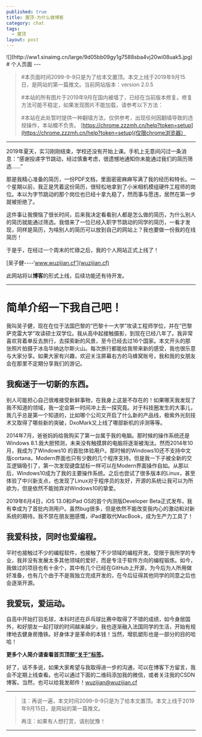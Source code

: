 ```yaml
---
published: true
title: 置顶-为什么做博客
category: chat
tags: 
  - 置顶
layout: post
---
```

<meta name="referrer" content="never">
![](http://ww1.sinaimg.cn/large/9d05bb09gy1g7588sba4vj20wi08uak5.jpg)
# 个人页面
---

> #本页面时间2099-9-9只是为了给本文置顶。本文上线于2019年9月15日，是网站的第一篇推文。当前网站版本：version 2.0.5
> 
> #本站的所有图片于2019年9月在国内被墙了，已经在当前版本修复。修复方法可能不稳定，如果发现图片不能加载，请参考以下方法：
> 
> #本站在此处暂时提供一种翻墙方法，仅供参考，出现任何因翻墙导致的违规操作，本站概不负责。
> [https://chrome.zzzmh.cn/help?token=setup](https://chrome.zzzmh.cn/help?token=setup)(仅限chrome浏览器）

---

2019年夏天，实习刚刚结束，学校还没有开始上课。手机上无意间闪过一条消息：“感谢投递字节跳动，经过慎重考虑，很遗憾地通知你未能通过我们的简历筛选......”

那是我精心准备的简历，一份PDF文档，里面密密麻麻写满了我的经历和特长。一个星期以前，我正是凭着这份简历，很轻松地拿到了小米相机模组硬件工程师的岗位。本以为字节跳动的那个岗位也已经十拿九稳了，然而事与愿违，居然在第一步就被拒绝了。

这件事让我懊恼了很长时间，后来我决定看看别人都是怎么做的简历，为什么别人的简历就能通过筛选。我借来了一位已经入职字节跳动的同学的简历，一看才发现，同样是简历，为啥别人的简历可以放到自己的网站上？我也要做一份我的在线简历！

于是乎，在经过一个周末的忙碌之后，我的个人网站正式上线了！

[吴子健----‘www.wuzijian.cf’](wuzijian.cf)

此网站将以**博客**的形式上线，后续功能还有待开发。

---

# 简单介绍一下我自己吧！ #

我叫吴子健，现在在位于法国巴黎的“巴黎十一大学”攻读工程师学位，并在“巴黎萨克雷大学”攻读硕士双学位。我从高中起接触摄影，到现在已经八年了。我非常喜欢背着单反去旅行，去探索新的风景，至今已经去过16个国家。本文开头的那张照片拍摄于冰岛华纳达尔斯火山。每次旅行都能给我带来新的感受，我也很乐意与大家分享。如果大家有兴趣，欢迎关注屏幕右方的马蜂窝账号，我和我的女朋友会在那里不定期分享我们的游记。

## 我痴迷于一切新的东西。 ##
别人可能担心自己很难接受新鲜事物，在我身上这是不存在的！如果哪天我发现了我不知道的领域，我一定会第一时间冲上去一探究竟。对于科技圈发生的大事儿，我几乎总是第一个知道的，比如哪个公司又开启了什么新的产品线，极紫外光刻技术又取得了哪些新的突破，DxoMark又上线了哪部新机的评测等等。

2014年7月，爸爸妈妈给我购买了第一台属于我的电脑。那时候的操作系统还是Windows 8.1.我大胆预测，未来没有触摸屏的电脑将逐渐被淘汰。然而2014年10月，我成为了Windows10 的首批体验用户。那时候的Windows10还不支持中文版cortana，Modern界面也只有少数的几个程序支持。但是我一下子被全新的交互逻辑吸引了，第一次发现键盘鼠标一样可以在Modern界面操作自如。从那以后，Windows10成为了我的主要操作系统。之后也尝试了很多版本的Linux，甚至体验了中兴新支点，也发现了Linux对于程序员的友好，开源的系统让我可以为所欲为，但是依然不能抛弃对Windows10的挚爱。

2019年6月4日，iOS 13.0和iPad OS的首个内测版Developer Beta正式发布，我有幸成为了首批内测用户。虽然bug很多，但是依然不能改变我内心的激动和对新系统的期待。我不禁在朋友圈感慨，iPad要取代MacBook，成为生产力工具了！

## 我爱科技，同时也爱编程。 ##
平时也接触过不少的编程软件，也接触了不少领域的编程开发。受限于我所学的专业，我并没有发展太多其他领域的爱好，而是专注于软件方向的编程锻炼。如今，我做过的项目也有十余个，其中有几个已经在GitHub上开源，为今后为人所用做好准备，也有几个由于不是我独立完成开发的，在今后征得其他同学的同意之后也会逐渐开源。

## 我爱玩，爱运动。 ##
自高中开始打羽毛球，本科时还在乒乓球比赛中取得了不错的成绩，如今身居国外，和好朋友一起打球的时间越来越少，我也逐渐融入法国同学的生活，开始有规律地去健身房撸铁。好身体才是革命的本钱！当然，增肌塑形也是一部分的目的哈哈！

**更多个人简介请查看首页顶部[“关于”标签](http://wuzijian.cf/about/)。**

好了，话不多说，如果大家希望与我取得进一步的沟通，可以在博客下方留言，我会不定期上线查看。也可以通过下面的二维码添加我的微信，或者关注我的CSDN博客。当然，也可以给我发邮件！[wuzijian@wuzijian.cf](mailto:wuzijian@wuzijian.cf)

---

> 注：再说一遍，本文时间2099-9-9只是为了给本文置顶。本文上线于2019年9月15日，是网站的第一篇推文。
> 
> 再注：如果有人想打赏，请别犹豫！

---